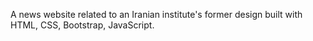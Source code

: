 A news website related to an Iranian institute's former design built with HTML, CSS, Bootstrap, JavaScript.
